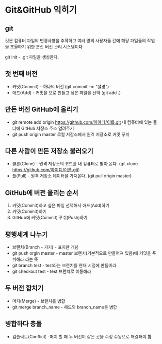 # Git&GitHub 익히기

## git
깃은 컴퓨터 파일의 변경사항을 추적하고 여러 명의 사용자들 간에 해당 파일들의 작업을 조율하기 위한 분산 버전 관리 시스템이다

git init - .git 파일을 생성한다.

## 첫 번째 버전
- 커밋(Commit) - 하나의 버전 (git commit -m "설명")
- 애드(Add) - 커밋을 으로 만들고 싶은 파일을 선택 (git add .)

## 만든 버전 GitHub에 올리기
- git remote add origin https://github.com/아이디/이름.git
내 컴퓨터에 있는 폴더에 GitHub 저장소 주소 알려주기
- git push origin master
로컬 저장소에서 원격 저장소로 커밋 푸쉬

## 다른 사람이 만든 저장소 불러오기
- 클론(Clone) - 원격 저장소의 코드를 내 컴퓨터로 받아 온다. (git clone https://github.com/아이디/이름.git)
- 풀(Pull) - 원격 저장소 데이터을 가져온다. (git pull origin master)


## GitHub에 버전 올리는 순서 
1. 커밋(Commit)하고 싶은 파일 선택해서 애드(Add)하기
2. 커밋(Commit)하기
3. GitHub에 커밋(Commit) 푸쉬(Push)하기

## 평행세계 나누기
- 브랜치(Branch - 가지) - 표지판 개념
- git push orgin master - master 브랜치(기본적으로 만들어져 있음)에 커밋을 푸쉬해라 라는 뜻
- git branch test - test라는 브랜치를 현재 시점에 만들어라
- git checkout test - test 브랜치로 이동해라

## 두 버전 합치기
- 머지(Merge) - 브랜치를 병합
- git merge branch_name - 헤드와 branch_name을 병합

## 병합하다 충돌
- 컴플릭트(Conflict) -머지 할 때 두 버전이 같은 곳을 수정
수동으로 해결해야 함

